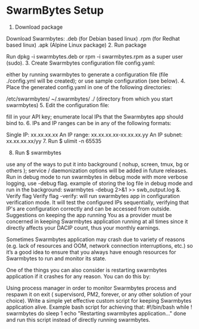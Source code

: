 # SwarmBytes Setup
1. Download package

Download Swarmbytes:
.deb (for Debian based linux)
.rpm (for Redhat based linux)
.apk (Alpine Linux package)
2. Run package

Run dpkg -i swarmbytes.deb or rpm -i swarmbytes.rpm as a super user (sudo).
3. Create Swarmbytes configuration file config.yaml:

either by running swarmbytes to generate a configuration file (file ./config.yml will be created);
or use sample configuration (see below).
4. Place the generated config.yaml in one of the following directories:

/etc/swarmbytes/
~/.swarmbytes/
./ (directory from which you start swarmbytes)
5. Edit the configuration file:

fill in your API key;
enumerate local IPs that the Swarmbytes app should bind to.
6. IPs and IP ranges can be in any of the following formats:

Single IP: xx.xx.xx.xx
An IP range: xx.xx.xx.xx-xx.xx.xx.yy
An IP subnet: xx.xx.xx.xx/yy
7. Run $ ulimit -n 65535

8. Run $ swarmbytes

use any of the ways to put it into background ( nohup, screen, tmux, bg or others );
service / daemonization options will be added in future releases.
Run in debug mode
to run swarmbytes in debug mode with more verbose logging, use -debug flag.
example of storing the log file in debug mode and run in the background: swarmbytes -debug 2>&1 >> swb_output.log &.
Verify flag
Verify flag -verify: will run swarmbytes app in configuration verification mode. It will test the configured IPs sequentially, verifying that IP's are configuration correctly and can be accessed from outside.
Suggestions on keeping the app running
You as a provider must be concerned in keeping Swarmbytes application running at all times since it directly affects your DACIP count, thus your monthly earnings.

Sometimes Swarmbytes application may crash due to variety of reasons (e.g. lack of resources and OOM, network connection interruptions, etc.) so it’s a good idea to ensure that you always have enough resources for Swarmbytes to run and monitor its state.

One of the things you can also consider is restarting swarmbytes application if it crashes for any reason. You can do this by:

Using process manager in order to monitor Swarmbytes process and respawn it on exit ( supervisord, PM2, forever, or any other solution of your choice).
Write a simple yet effective custom script for keeping Swarmbytes application alive. Example bash script for achieving that:
#!/bin/bash 
while ! swarmbytes 
do 
  sleep 1 
  echo "Restarting swarmbytes application..." 
done
and run this script instead of directly running swarmbytes.
